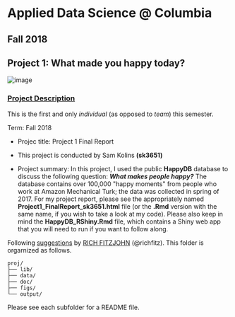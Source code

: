 # Applied Data Science @ Columbia
## Fall 2018
## Project 1: What made you happy today?

![image](figs/title.jpeg)

### [Project Description](doc/)
This is the first and only *individual* (as opposed to *team*) this semester. 

Term: Fall 2018

+ Projec title: Project 1 Final Report
+ This project is conducted by Sam Kolins **(sk3651)**

+ Project summary: In this project, I used the public **HappyDB** database to discuss the following question: ***What makes people happy?*** The database contains over 100,000 "happy moments" from people who work at Amazon Mechanical Turk; the data was collected in spring of 2017. For my project report, please see the appropriately named **Project1_FinalReport_sk3651.html** file (or the **.Rmd** version with the same name, if you wish to take a look at my code). Please also keep in mind the **HappyDB_RShiny.Rmd** file, which contains a Shiny web app that you will need to run if you want to follow along.

Following [suggestions](http://nicercode.github.io/blog/2013-04-05-projects/) by [RICH FITZJOHN](http://nicercode.github.io/about/#Team) (@richfitz). This folder is orgarnized as follows.

```
proj/
├── lib/
├── data/
├── doc/
├── figs/
└── output/
```

Please see each subfolder for a README file.
